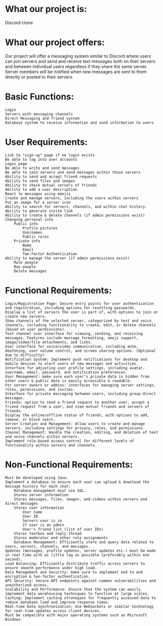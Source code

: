 # What our project is:
Discord clone

# What our project offers:
Our project will offer a messaging system similar to Discord where users can join servers and send and receive text messages both on their servers and between individual users regardless if they share the same server. Server members will be notified when new messages are sent to them directly or posted to their servers.

# Basic Functions:
	Login
	Servers with messaging channels
	Direct Messaging and friend system
	Database system to receive information and send information to users

# User Requirements:
	Link to "sign-up" page if no login exists
	Be able to log into user accounts
	Login page
	Be able to write and send messages
	Be able to join servers and send messages within those servers
	Ability to send and accept friend requests
	Ability to send files and images
	Ability to check mutual servers of friends
	Ability to add a user description
	React to messages using emojis
	Create and manage servers, including the users within servers
	Put an image for a server icon
	Ability to search for servers, channels, and within chat history.
	Ability to generate invite link
	Ability to create & delete channels (if admin permissions exist)
	Changing personal info
		Public info
			Profile pictures
			Usernames
			Public roles
		Private info
			Name
			Email
			Two-Factor Authentication
	Ability to manage the server (if admin permissions exist)
		Mute people
		Ban people
		Delete messages

# Functional Requirements:
	Login/Registration Page: Secure entry points for user authentication and registration, including options for resetting passwords.
	Display a list of servers the user is part of, with options to join or create new servers.
	Show channels of the selected server, categorized by text and voice channels, including functionality to create, edit, or delete channels (based on user permissions).
	Text channel user interface for viewing, sending, and receiving messages. Features include message formatting, emoji support, image/video/file attachments, and links.
	User interface for voice/video communication, including mute, deafening, user volume control, and screen sharing options. (Optional due to difficulty)
	Notification System: Implement push notifications for desktop and mobile devices to alert users of new messages and activities.
	Interface for adjusting user profile settings, including avatar, username, email, password, and notification preferences.
	User Management: make sure each user's private data is hidden from other users & public data is easily accessible & readable.
	For server owners or admins: interfaces for managing server settings, roles, permissions, and invites.
	Interface for private messaging between users, including group direct messages.
	Friends: option to send a friend request to another user, accept a friend request from a user, and view mutual friends and servers of friends.
	Display the online/offline status of friends, with options to add, remove, or block users.
	Server Creation and Management: Allow users to create and manage servers, including settings for privacy, roles, and permissions.
	Channel Management: Handle the creation, editing, and deletion of text and voice channels within servers.
	Implement role-based access control for different levels of functionality within servers and channels.

# Non-Functional Requirements:
	Must be developed using Java.
	Implement a database to ensure each user can upload & download the message history for each chat:
		Database management must use SQL.
		Stores server information
		Stores messages, files, images, and videos within servers and direct messages
		Stores user information
			User name
			User ID
			Servers user is in
			If user is an admin
			User's friend list (list of user IDs)
		Stores textbox and reply thread
		Stores moderator and other role assignments
		Database Management: Efficiently store and query data related to users, servers, channels, and messages.
	Updates (messages, profile updates, server updates etc.) must be made in real time with as little lag as possible (preferably within one second).
	Load Balancing: Efficiently distribute traffic across servers to ensure smooth performance under high load.
	Data Management and Security: make sure to implement end to end encryption & two-factor authentication.
	API Security: Secure API endpoints against common vulnerabilities and unauthorized access.
	Scalability and Performance: Ensure that the system can easily implement data warehousing techniques to function at large scales.
	Caching: Implement caching strategies for frequently accessed data to reduce database load and improve response times.
	Real-time Data Synchronization: Use WebSockets or similar technology for real-time updates across client devices.
	Must be compatible with major operating systems such as Microsoft Windows.
